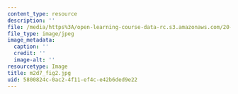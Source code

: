 ```yaml
---
content_type: resource
description: ''
file: /media/https%3A/open-learning-course-data-rc.s3.amazonaws.com/20-109-laboratory-fundamentals-in-biological-engineering-spring-2010/5800824c0ac24f11ef4ce42b6ded9e22_m2d7_fig2.jpg
file_type: image/jpeg
image_metadata:
  caption: ''
  credit: ''
  image-alt: ''
resourcetype: Image
title: m2d7_fig2.jpg
uid: 5800824c-0ac2-4f11-ef4c-e42b6ded9e22
---
```

